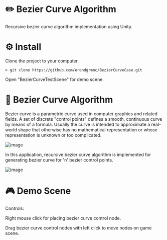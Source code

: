 # ✏️ Bezier Curve Algorithm

Recursive bezier curve algorithm implementation using Unity.

# ⚙️ Install

Clone the project to your computer.
```
> git clone https://github.com/erendgrmnc/BezierCurveCase.git
```
Open "BezierCurveTestScene" for demo scene.

# 📑 Bezier Curve Algorithm

Bezier curve is a parametric curve used in computer graphics and related fields. A set of discrete "control points" defines a smooth, continuous curve by means of a formula. Usually the curve is intended to approximate a real-world shape that otherwise has no mathematical representation or whose representation is unknown or too complicated.

![image](https://user-images.githubusercontent.com/57503158/181389887-dd451d52-9626-4725-a317-97b9c56c3fab.png)

In this application, recursive bezier curve algorithm is implemented for generating bezier curve for 'n' bezier control points.

![image](https://user-images.githubusercontent.com/57503158/181392840-06c68b48-f741-45c5-af50-30eadc719ae6.png)

# 🎮 Demo Scene

Controls:

Right mouse click for placing bezier curve control node.

Drag bezier curve control nodes with left click to move nodes on game scene.

